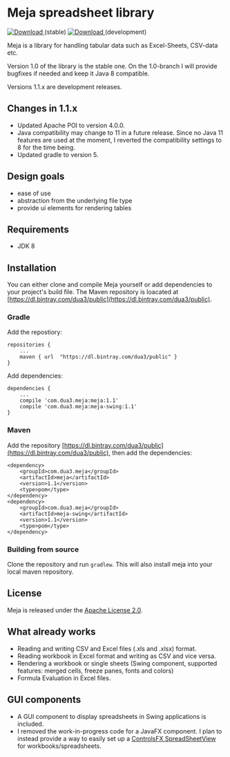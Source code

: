 # Meja spreadsheet library

[ ![Download](https://api.bintray.com/packages/dua3/public/com.dua3.meja/images/download.svg?version=1.0) ](https://bintray.com/dua3/public/com.dua3.meja/1.0/link)(stable)
[ ![Download](https://api.bintray.com/packages/dua3/public/com.dua3.meja/images/download.svg?version=1.1) ](https://bintray.com/dua3/public/com.dua3.meja/1.1/link)(development)

Meja is a library for handling tabular data such as Excel-Sheets, CSV-data etc.

Version 1.0 of the library is the stable one. On the 1.0-branch I will provide bugfixes if needed and keep it Java 8 compatible.

Versions 1.1.x are development releases.

## Changes in 1.1.x
- Updated Apache POI to version 4.0.0.
- Java compatibility may change to 11 in a future release. Since no Java 11 features are used at the moment, I reverted the compatibility settings to 8 for the time being.
- Updated gradle to version 5.

## Design goals
- ease of use
- abstraction from the underlying file type
- provide ui elements for rendering tables

## Requirements
- JDK 8

## Installation

You can either clone and compile Meja yourself or add dependencies to your project's build file. The Maven repository is loacated at [https://dl.bintray.com/dua3/public](https://dl.bintray.com/dua3/public).

### Gradle

Add the repostiory:

    repositories {
        ...
        maven { url  "https://dl.bintray.com/dua3/public" }
    }

Add dependencies:

    dependencies {
        ...
        compile 'com.dua3.meja:meja:1.1'
        compile 'com.dua3.meja:meja-swing:1.1'
    }

### Maven

Add the repository [https://dl.bintray.com/dua3/public](https://dl.bintray.com/dua3/public), then add the dependencies:

    <dependency>
        <groupId>com.dua3.meja</groupId>
        <artifactId>meja</artifactId>
        <version>1.1</version>
        <type>pom</type>
    </dependency>
    <dependency>
        <groupId>com.dua3.meja</groupId>
        <artifactId>meja-swing</artifactId>
        <version>1.1</version>
        <type>pom</type>
    </dependency>

### Building from source
Clone the repository and run `gradlew`. This will also install meja into your local maven repository.

## License
Meja is released under the [Apache License 2.0](http://www.apache.org/licenses/LICENSE-2.0).

## What already works
- Reading and writing CSV and Excel files (.xls and .xlsx) format.
- Reading workbook in Excel format and writing as CSV and vice versa.
- Rendering a workbook or single sheets (Swing component, supported features: merged cells, freeze panes, fonts and colors)
- Formula Evaluation in Excel files.

## GUI components
- A GUI component to display spreadsheets in Swing applications is included.
- I removed the work-in-progress code for a JavaFX component. I plan to instead provide a way to easily set up a [ControlsFX SpreadSheetView](http://fxexperience.com/controlsfx/features/#spreadsheetview) for workbooks/spreadsheets.  
